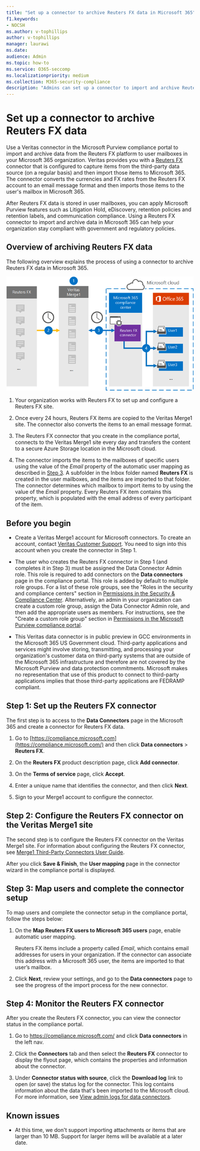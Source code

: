 ```yaml
---
title: "Set up a connector to archive Reuters FX data in Microsoft 365"
f1.keywords:
- NOCSH
ms.author: v-tophillips
author: v-tophillips
manager: laurawi
ms.date: 
audience: Admin
ms.topic: how-to
ms.service: O365-seccomp
ms.localizationpriority: medium
ms.collection: M365-security-compliance
description: "Admins can set up a connector to import and archive Reuters FX data from Veritas to Microsoft 365. This connector lets you archive data from third-party data sources in Microsoft 365. After your archive this data, you can use compliance features such as legal hold, content search, and retention policies to manage third-party data."
---
```


# Set up a connector to archive Reuters FX data

Use a Veritas connector in the Microsoft Purview compliance portal to import and archive data from the Reuters FX platform to user mailboxes in your Microsoft 365 organization. Veritas provides you with a [Reuters FX](https://globanet.com/reuters-fx/) connector that is configured to capture items from the third-party data source (on a regular basis) and then import those items to Microsoft 365. The connector converts the currencies and FX rates from the Reuters FX account to an email message format and then imports those items to the user's mailbox in Microsoft 365.

After Reuters FX data is stored in user mailboxes, you can apply Microsoft Purview features such as Litigation Hold, eDiscovery, retention policies and retention labels, and communication compliance. Using a Reuters FX connector to import and archive data in Microsoft 365 can help your organization stay compliant with government and regulatory policies.

## Overview of archiving Reuters FX data

The following overview explains the process of using a connector to archive Reuters FX data in Microsoft 365.

![Archiving workflow for Reuters FX data.](../media/ReutersFXConnectorWorkflow.png)

1. Your organization works with Reuters FX to set up and configure a Reuters FX site.

2. Once every 24 hours, Reuters FX items are copied to the Veritas Merge1 site. The connector also converts the items to an email message format.

3. The Reuters FX connector that you create in the compliance portal, connects to the Veritas Merge1 site every day and transfers the content to a secure Azure Storage location in the Microsoft cloud.

4. The connector imports the items to the mailboxes of specific users using the value of the *Email* property of the automatic user mapping as described in [Step 3](#step-3-map-users-and-complete-the-connector-setup). A subfolder in the Inbox folder named **Reuters FX** is created in the user mailboxes, and the items are imported to that folder. The connector determines which mailbox to import items to by using the value of the *Email* property. Every Reuters FX item contains this property, which is populated with the email address of every participant of the item.

## Before you begin

- Create a Veritas Merge1 account for Microsoft connectors. To create an account, contact [Veritas Customer Support](https://globanet.com/contact-us). You need to sign into this account when you create the connector in Step 1.

- The user who creates the Reuters FX connector in Step 1 (and completes it in Step 3) must be assigned the Data Connector Admin role. This role is required to add connectors on the **Data connectors** page in the compliance portal. This role is added by default to multiple role groups. For a list of these role groups, see the "Roles in the security and compliance centers" section in [Permissions in the Security & Compliance Center](../security/office-365-security/permissions-in-the-security-and-compliance-center.md#roles-in-the-security--compliance-center). Alternatively, an admin in your organization can create a custom role group, assign the Data Connector Admin role, and then add the appropriate users as members. For instructions, see the "Create a custom role group" section in [Permissions in the Microsoft Purview compliance portal](microsoft-365-compliance-center-permissions.md#create-a-custom-role-group).

- This Veritas data connector is in public preview in GCC environments in the Microsoft 365 US Government cloud. Third-party applications and services might involve storing, transmitting, and processing your organization's customer data on third-party systems that are outside of the Microsoft 365 infrastructure and therefore are not covered by the Microsoft Purview and data protection commitments. Microsoft makes no representation that use of this product to connect to third-party applications implies that those third-party applications are FEDRAMP compliant.

## Step 1: Set up the Reuters FX connector

The first step is to access to the **Data Connectors** page in the Microsoft 365 and create a connector for Reuters FX data.

1. Go to [https://compliance.microsoft.com](https://compliance.microsoft.com/) and then click **Data connectors** > **Reuters FX**.

2. On the **Reuters FX** product description page, click **Add connector**.

3. On the **Terms of service** page, click **Accept**.

4. Enter a unique name that identifies the connector, and then click **Next**.

5. Sign to your Merge1 account to configure the connector.

## Step 2: Configure the Reuters FX connector on the Veritas Merge1 site

The second step is to configure the Reuters FX connector on the Veritas Merge1 site. For information about configuring the Reuters FX connector, see [Merge1 Third-Party Connectors User Guide](https://docs.ms.merge1.globanetportal.com/Merge1%20Third-Party%20Connectors%20Reuters%20FX%20User%20Guide%20.pdf).

After you click **Save & Finish**, the **User mapping** page in the connector wizard in the compliance portal is displayed.

## Step 3: Map users and complete the connector setup

To map users and complete the connector setup in the compliance portal, follow the steps below:

1. On the **Map Reuters FX users to Microsoft 365 users** page, enable automatic user mapping.

   Reuters FX items include a property called *Email*, which contains email addresses for users in your organization. If the connector can associate this address with a Microsoft 365 user, the items are imported to that user’s mailbox.

2. Click **Next**, review your settings, and go to the **Data connectors** page to see the progress of the import process for the new connector.

## Step 4: Monitor the Reuters FX connector

After you create the Reuters FX connector, you can view the connector status in the compliance portal.

1. Go to <https://compliance.microsoft.com/> and click **Data connectors** in the left nav.

2. Click the **Connectors** tab and then select the **Reuters FX** connector to display the flyout page, which contains the properties and information about the connector.

3. Under **Connector status with source**, click the **Download log** link to open (or save) the status log for the connector. This log contains information about the data that's been imported to the Microsoft cloud. For more information, see [View admin logs for data connectors](data-connector-admin-logs.md).

## Known issues

- At this time, we don't support importing attachments or items that are larger than 10 MB. Support for larger items will be available at a later date.